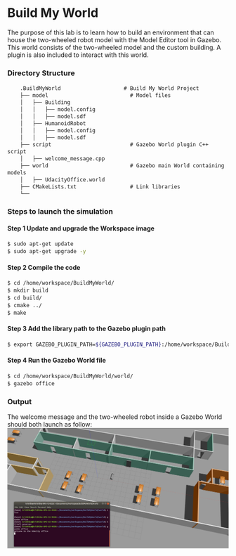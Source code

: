 

# Build My World
The purpose of this lab is to learn how to build an environment that can house the two-wheeled robot model with the Model Editor tool in Gazebo. This world consists of the two-wheeled model and the custom building. A plugin is also included to interact with this world.  

### Directory Structure
```
    .BuildMyWorld                    # Build My World Project 
    ├── model                          # Model files 
    │   ├── Building
    │   │   ├── model.config
    │   │   ├── model.sdf
    │   ├── HumanoidRobot
    │   │   ├── model.config
    │   │   ├── model.sdf
    ├── script                         # Gazebo World plugin C++ script      
    │   ├── welcome_message.cpp
    ├── world                          # Gazebo main World containing models 
    │   ├── UdacityOffice.world
    ├── CMakeLists.txt                 # Link libraries 
    └──                              
```

### Steps to launch the simulation

#### Step 1 Update and upgrade the Workspace image
```sh
$ sudo apt-get update
$ sudo apt-get upgrade -y
```
#### Step 2 Compile the code
```sh
$ cd /home/workspace/BuildMyWorld/
$ mkdir build
$ cd build/
$ cmake ../
$ make
```

#### Step 3 Add the library path to the Gazebo plugin path  
```sh
$ export GAZEBO_PLUGIN_PATH=${GAZEBO_PLUGIN_PATH}:/home/workspace/BuildMyWorld/build
```

#### Step 4 Run the Gazebo World file  
```sh
$ cd /home/workspace/BuildMyWorld/world/
$ gazebo office
```

### Output
The welcome message and the two-wheeled robot inside a Gazebo World should both launch as follow: 
![alt text](images/output.png)


    
 
